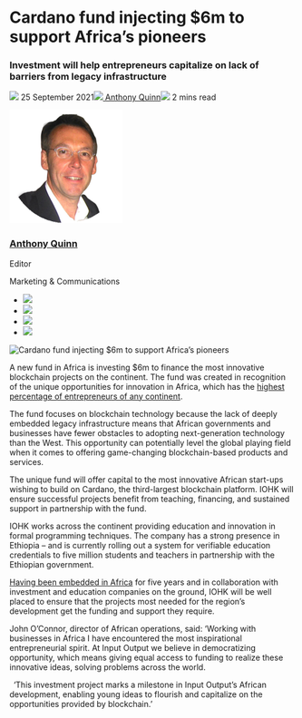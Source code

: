 # Cardano fund injecting $6m to support Africa’s pioneers
### **Investment will help entrepreneurs capitalize on lack of barriers from legacy infrastructure**
![](img/2021-09-25-blockchain-fund-injecting-6m-to-support-africa-s-pioneers.002.png) 25 September 2021![](img/2021-09-25-blockchain-fund-injecting-6m-to-support-africa-s-pioneers.002.png)[ Anthony Quinn](/en/blog/authors/anthony-quinn/page-1/)![](img/2021-09-25-blockchain-fund-injecting-6m-to-support-africa-s-pioneers.003.png) 2 mins read

![Anthony Quinn](img/2021-09-25-blockchain-fund-injecting-6m-to-support-africa-s-pioneers.004.png)[](/en/blog/authors/anthony-quinn/page-1/)
### [**Anthony Quinn**](/en/blog/authors/anthony-quinn/page-1/)
Editor

Marketing & Communications

- ![](img/2021-09-25-blockchain-fund-injecting-6m-to-support-africa-s-pioneers.005.png)[](mailto:anthony.quinn@iohk.io "Email")
- ![](img/2021-09-25-blockchain-fund-injecting-6m-to-support-africa-s-pioneers.006.png)[](https://www.youtube.com/watch?v=KkcAic12dvc "YouTube")
- ![](img/2021-09-25-blockchain-fund-injecting-6m-to-support-africa-s-pioneers.007.png)[](https://www.linkedin.com/in/tony-quinn-frsa-0b093229 "LinkedIn")
- ![](img/2021-09-25-blockchain-fund-injecting-6m-to-support-africa-s-pioneers.008.png)[](https://twitter.com/IohkT "Twitter")

![Cardano fund injecting $6m to support Africa’s pioneers](img/2021-09-25-blockchain-fund-injecting-6m-to-support-africa-s-pioneers.009.png)

A new fund in Africa is investing $6m to finance the most innovative blockchain projects on the continent. The fund was created in recognition of the unique opportunities for innovation in Africa, which has the [highest percentage of entrepreneurs of any continent](https://africa.businessinsider.com/local/markets/africa-has-the-highest-percentage-of-entrepreneurs-among-working-age-adults-of-any/4xv050s). 

The fund focuses on blockchain technology because the lack of deeply embedded legacy infrastructure means that African governments and businesses have fewer obstacles to adopting next-generation technology than the West. This opportunity can potentially level the global playing field when it comes to offering game-changing blockchain-based products and services. 

The unique fund will offer capital to the most innovative African start-ups wishing to build on Cardano, the third-largest blockchain platform. IOHK will ensure successful projects benefit from teaching, financing, and sustained support in partnership with the fund.

IOHK works across the continent providing education and innovation in formal programming techniques. The company has a strong presence in Ethiopia – and is currently rolling out a system for verifiable education credentials to five million students and teachers in partnership with the Ethiopian government.  

[Having been embedded in Africa](https://africa.cardano.org/) for five years and in collaboration with investment and education companies on the ground, IOHK will be well placed to ensure that the projects most needed for the region’s development get the funding and support they require. 

John O’Connor, director of African operations, said: ‘Working with businesses in Africa I have encountered the most inspirational entrepreneurial spirit. At Input Output we believe in democratizing opportunity, which means giving equal access to funding to realize these innovative ideas, solving problems across the world.

` `‘This investment project marks a milestone in Input Output’s African development, enabling young ideas to flourish and capitalize on the opportunities provided by blockchain.’
